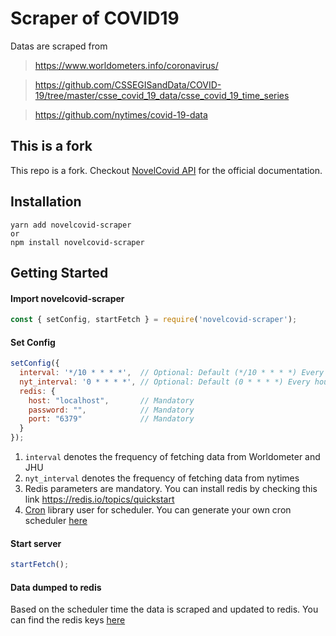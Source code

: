 # Scraper of COVID19 
Datas are scraped from 
> https://www.worldometers.info/coronavirus/

> https://github.com/CSSEGISandData/COVID-19/tree/master/csse_covid_19_data/csse_covid_19_time_series

> https://github.com/nytimes/covid-19-data


## This is a fork
This repo is a fork. Checkout [NovelCovid API](https://github.com/NovelCOVID/API) for the official documentation.

## Installation 

```shell script
yarn add novelcovid-scraper
or
npm install novelcovid-scraper
```

## Getting Started

#### Import novelcovid-scraper
```javascript
const { setConfig, startFetch } = require('novelcovid-scraper');
```

#### Set Config
```javascript
setConfig({
  interval: '*/10 * * * *',  // Optional: Default (*/10 * * * *) Every 10 mins 
  nyt_interval: '0 * * * *', // Optional: Default (0 * * * *) Every hour
  redis: {
    host: "localhost",       // Mandatory
    password: "",            // Mandatory
    port: "6379"             // Mandatory
  } 
});
```
1. ```interval``` denotes the frequency of fetching data from Worldometer and JHU
2. ```nyt_interval``` denotes the frequency of fetching data from nytimes
3. Redis parameters are mandatory. You can install redis by checking this link https://redis.io/topics/quickstart
4. [Cron](https://www.npmjs.com/package/cron) library user for scheduler. You can generate your own cron scheduler [here](https://crontab.guru/)

#### Start server
```javascript
startFetch();
```

#### Data dumped to redis
Based on the scheduler time the data is scraped and updated to redis. You can find the redis keys [here](https://github.com/COVID19-SARS-CoV-2/covid-19-scraper/blob/master/config.keys.json)